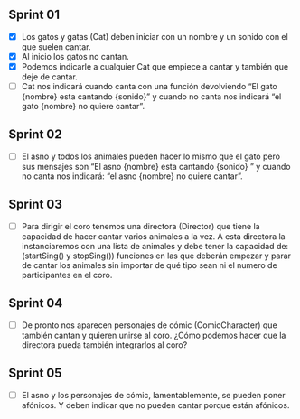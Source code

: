 ## Sprint 01

- [x] Los gatos y gatas (Cat) deben iniciar con un nombre y un sonido con el que suelen cantar.
- [x] Al inicio los gatos no cantan.
- [x] Podemos indicarle a cualquier Cat que empiece a cantar y también que deje de cantar.
- [ ] Cat nos indicará cuando canta con una función devolviendo “El gato {nombre} esta cantando {sonido}” y cuando no canta nos indicará “el gato {nombre} no quiere cantar”.

## Sprint 02

- [ ] El asno y todos los animales pueden hacer lo mismo que el gato pero sus mensajes son “El asno {nombre} esta cantando {sonido} ” y cuando no canta nos indicará: “el asno {nombre} no quiere cantar”.

## Sprint 03

- [ ] Para dirigir el coro tenemos una directora (Director) que tiene la capacidad de hacer cantar varios animales a la vez. A esta directora la instanciaremos con una lista de animales y debe tener la capacidad de: (startSing() y stopSing()) funciones en las que deberán empezar y parar de cantar los animales sin importar de qué tipo sean ni el numero de participantes en el coro.

## Sprint 04

- [ ] De pronto nos aparecen personajes de cómic (ComicCharacter) que también cantan y quieren unirse al coro. ¿Cómo podemos hacer que la directora pueda también integrarlos al coro?

## Sprint 05

- [ ] El asno y los personajes de cómic, lamentablemente, se pueden poner afónicos. Y deben indicar que no pueden cantar porque están afónicos.